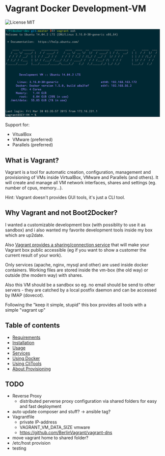 # Vagrant Docker Development-VM

![License MIT](https://img.shields.io/badge/license-MIT-blue.svg?style=flat)

![Vagrant Development VM login](/documentation/VagrantVM.png)

Support for:

- VitualBox
- VMware (preferred)
- Parallels (preferred)

## What is Vagrant?

Vagrant is a tool for automatic creation, configuration, management and provisioning of VMs inside VirtualBox, VMware and Parallels (and others).
It will create and manage all VM network interfaces, shares and settings  (eg. number of cpus, memory...).

Hint: Vagrant doesn't provides GUI tools, it's just a CLI tool.

## Why Vagrant and not Boot2Docker?

I wanted a customizable development box (with possiblity to use it as sandbox) and i also wanted my favorite
development tools inside my box which are up2date.

Also [Vagrant provides a sharing/connection service](http://docs.vagrantup.com/v2/share/) that will make
your Vagrant box public accessible (eg if you want to show a customer the current result of your work).

Only services (apache, nginx, mysql and other) are used inside docker containers.
Working files are stored inside the vm-box (the old way) or outside (the modern way) with shares.

Also this VM should be a sandbox so eg. no email should be send to other servers - they are catched by a
local postfix daemon and can be accessed by IMAP (dovecot).

Following the "keep it simple, stupid" this box provides all tools with a simple "vagrant up"

## Table of contents

- [Requirements](/documentation/REQUIREMENTS.md)
- [Installation](/documentation/INSTALL.md)
- [Usage](/documentation/USAGE.md)
- [Services](/documentation/SERVICES.md)
- [Using Docker](/documentation/DOCKER.md)
- [Using CliTools](/documentation/CLITOOLS.md)
- [About Provisioning](/documentation/PROVISION.md)

## TODO
- Reverse Proxy
  - distributed perverse proxy configuration via shared folders for easy and fast deployment
- auto update composer and stuff? -> ansible tag?
- Vagrantfile
  - private IP-address
  - VAGRANT_VM_DATA_SIZE vmware
  - https://github.com/BerlinVagrant/vagrant-dns
- move vagrant home to shared folder?
- /etc/host provision
- testing
